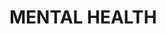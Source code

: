 # MENTAL HEALTH

<!-- [wikipedia]() -->

<!-- https://en.wikipedia.org/wiki/Mental_health -->
<!-- https://www.nhs.uk/mental-health/ -->